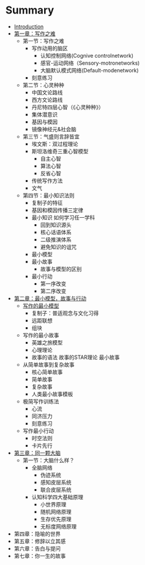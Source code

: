 # Summary

* [Introduction](README.md)
* [第一章：写作之难](README.md)
	* 第一节：写作之难
		* 写作动用的脑区
			* 认知控制网络(Cognive controlnetwork)
			* 感官-运动网络（Sensory-motronetworks)
			* 大脑默认模式网络(Default-modenetwork)
		* 刻意练习
	* 第二节：心灵种种
		* 中国文论路线
		* 西方文论路线
		* 丹尼特四层心智（《心灵种种》）
		* 集体潜意识
		* 基因与模因
		* 镜像神经元&社会脑
	* 第三节：气盛则言辞皆宜
		* 埃文斯：双过程理论
		* 斯坦洛维奇三重心智模型
			* 自主心智
			* 算法心智
			* 反省心智
		* 传统写作方法
		* 文气
	* 第四节：最小知识法则
		* 复制子的特征
		* 基因和模因传播三定律
		* 最小知识 如何学习任一学科
			* 回到知识源头
			* 核心话语体系
			* 二级推演体系
			* 避免知识的诅咒
		* 最小模型
		* 最小故事
			* 故事与模型的区别
		* 最小行动
			* 第一序改变
			* 第二序改变
* [第二章：最小模型，故事与行动](README.md)
	* [写作的最小模型](README.md)
		* 复制子：普适观念与文化习得
		* 远距联想
		* 组块
	* 写作的最小故事
		* 英雄之旅模型
		* 心理理论
		* 故事的语法
			故事的STAR理论
			最小故事
	* 从简单故事到复杂故事
		* 核心简单故事
		* 简单故事
		* 复杂故事
		* 人类最小故事模板
	* 极简写作训练法
		* 心流
		* 同济压力
		* 刻意练习
	* 写作最小行动
		* 时空法则
		* 卡片先行
* [第三章：同一颗大脑](REAME.md)
	* 第一节：大脑什么样？
		* 全脑网络
			* 伪迹系统
			* 感知皮层系统
			* 联合皮层系统
		* 认知科学四大基础原理
			* 小世界原理
			* 随机网络原理
			* 生存优先原理
			* 无标度网络原理
* 第四章：隐喻的世界
* 第五章：修辞以立其感
* 第六章：告白与提问
* 第七章：你一生的故事

